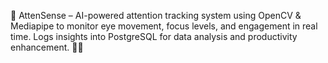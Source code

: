 🧠 AttenSense – AI-powered attention tracking system using OpenCV & Mediapipe to monitor eye movement, focus levels, and engagement in real time. Logs insights into PostgreSQL for data analysis and productivity enhancement. 🚀👀
